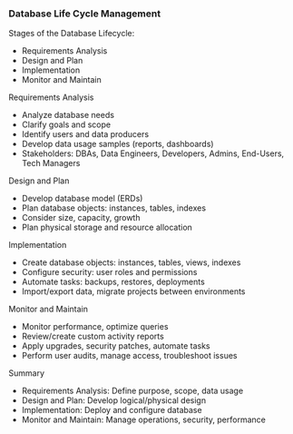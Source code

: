 ### Database Life Cycle Management

Stages of the Database Lifecycle:

- Requirements Analysis
- Design and Plan
- Implementation
- Monitor and Maintain

Requirements Analysis

- Analyze database needs
- Clarify goals and scope
- Identify users and data producers
- Develop data usage samples (reports, dashboards)
- Stakeholders: DBAs, Data Engineers, Developers, Admins, End-Users, Tech Managers

Design and Plan

- Develop database model (ERDs)
- Plan database objects: instances, tables, indexes
- Consider size, capacity, growth
- Plan physical storage and resource allocation

Implementation

- Create database objects: instances, tables, views, indexes
- Configure security: user roles and permissions
- Automate tasks: backups, restores, deployments
- Import/export data, migrate projects between environments

Monitor and Maintain

- Monitor performance, optimize queries
- Review/create custom activity reports
- Apply upgrades, security patches, automate tasks
- Perform user audits, manage access, troubleshoot issues

Summary

- Requirements Analysis: Define purpose, scope, data usage
- Design and Plan: Develop logical/physical design
- Implementation: Deploy and configure database
- Monitor and Maintain: Manage operations, security, performance
